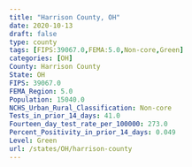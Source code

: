 ```yaml
---
title: "Harrison County, OH"
date: 2020-10-13
draft: false
type: county
tags: [FIPS:39067.0,FEMA:5.0,Non-core,Green]
categories: [OH]
County: Harrison County
State: OH
FIPS: 39067.0
FEMA_Region: 5.0
Population: 15040.0
NCHS_Urban_Rural_Classification: Non-core
Tests_in_prior_14_days: 41.0
Fourteen_day_test_rate_per_100000: 273.0
Percent_Positivity_in_prior_14_days: 0.049
Level: Green
url: /states/OH/harrison-county
---
```



